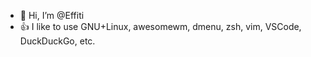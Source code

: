 - 👋 Hi, I’m @Effiti
- 👍 I like to use GNU+Linux, awesomewm, dmenu, zsh, vim, VSCode, DuckDuckGo, etc.

<!---
Effiti/Effiti is a ✨ special ✨ repository because its `README.md` (this file) appears on your GitHub profile.
You can click the Preview link to take a look at your changes.
--->
